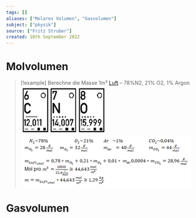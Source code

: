 ```yaml
---
tags: []
aliases: ["Molares Volumen", "Gasvolumen"]
subject: ["physik"]
source: ["Fritz Struber"]
created: 10th September 2022
---
```


# Molvolumen

> [!example] Berechne die Masse 1m³ [Luft](../physik/Lufthülle%20der%20Erde.md) – 78%N2, 21% O2, 1% Argon  
> ![CNO](../physik/assets/CNO.png)  
> ![MolLuftGLS](../physik/assets/MolLuftGLS.png)

# Gasvolumen